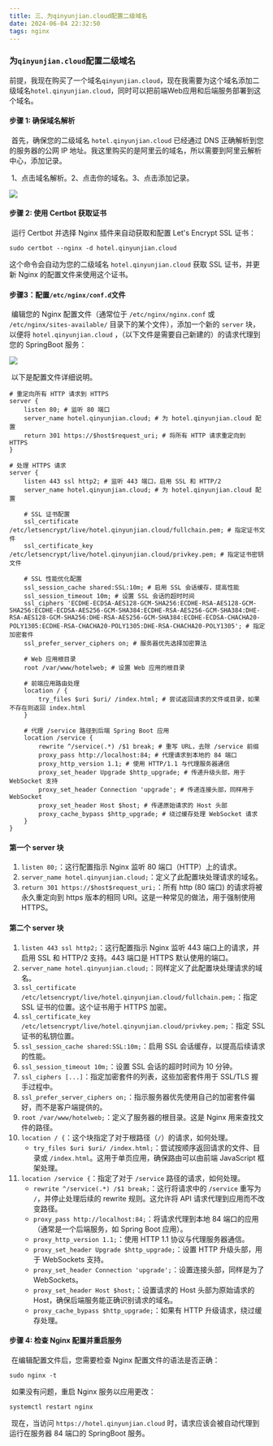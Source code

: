 ```yaml
---
title: 三、为qinyunjian.cloud配置二级域名
date: 2024-06-04 22:32:50
tags: nginx
---
```

### 为`qinyunjian.cloud`配置二级域名

​	前提，我现在购买了一个域名`qinyunjian.cloud`，现在我需要为这个域名添加二级域名`hotel.qinyunjian.cloud`，同时可以把前端Web应用和后端服务部署到这个域名。

#### 步骤 1: 确保域名解析

​	首先，确保您的二级域名 `hotel.qinyunjian.cloud` 已经通过 DNS 正确解析到您的服务器的公网 IP 地址。我这里购买的是阿里云的域名，所以需要到阿里云解析中心，添加记录。

​	1、点击域名解析。2、点击你的域名。3、点击添加记录。

![](https://qinyunjian-1316017204.cos.ap-guangzhou.myqcloud.com/images/typora/image-20240226093320058.png)

#### 步骤 2: 使用 Certbot 获取证书

​	运行 Certbot 并选择 Nginx 插件来自动获取和配置 Let's Encrypt SSL 证书：

```shell
sudo certbot --nginx -d hotel.qinyunjian.cloud
```

这个命令会自动为您的二级域名 `hotel.qinyunjian.cloud` 获取 SSL 证书，并更新 Nginx 的配置文件来使用这个证书。

#### 步骤3：配置`/etc/nginx/conf.d`文件

​	编辑您的 Nginx 配置文件（通常位于 `/etc/nginx/nginx.conf` 或 `/etc/nginx/sites-available/` 目录下的某个文件），添加一个新的 `server` 块，以便将 `hotel.qinyunjian.cloud` ，（以下文件是需要自己新建的）的请求代理到您的 SpringBoot 服务：

![](https://qinyunjian-1316017204.cos.ap-guangzhou.myqcloud.com/images/typora/9132726f9a8ad29222730bed828cae8.png)

​	以下是配置文件详细说明。

```
# 重定向所有 HTTP 请求到 HTTPS
server {
    listen 80; # 监听 80 端口
    server_name hotel.qinyunjian.cloud; # 为 hotel.qinyunjian.cloud 配置
    return 301 https://$host$request_uri; # 将所有 HTTP 请求重定向到 HTTPS
}

# 处理 HTTPS 请求
server {
    listen 443 ssl http2; # 监听 443 端口，启用 SSL 和 HTTP/2
    server_name hotel.qinyunjian.cloud; # 为 hotel.qinyunjian.cloud 配置

    # SSL 证书配置
    ssl_certificate /etc/letsencrypt/live/hotel.qinyunjian.cloud/fullchain.pem; # 指定证书文件
    ssl_certificate_key /etc/letsencrypt/live/hotel.qinyunjian.cloud/privkey.pem; # 指定证书密钥文件

    # SSL 性能优化配置
    ssl_session_cache shared:SSL:10m; # 启用 SSL 会话缓存，提高性能
    ssl_session_timeout 10m; # 设置 SSL 会话的超时时间
    ssl_ciphers 'ECDHE-ECDSA-AES128-GCM-SHA256:ECDHE-RSA-AES128-GCM-SHA256:ECDHE-ECDSA-AES256-GCM-SHA384:ECDHE-RSA-AES256-GCM-SHA384:DHE-RSA-AES128-GCM-SHA256:DHE-RSA-AES256-GCM-SHA384:ECDHE-ECDSA-CHACHA20-POLY1305:ECDHE-RSA-CHACHA20-POLY1305:DHE-RSA-CHACHA20-POLY1305'; # 指定加密套件
    ssl_prefer_server_ciphers on; # 服务器优先选择加密算法

    # Web 应用根目录
    root /var/www/hotelweb; # 设置 Web 应用的根目录

    # 前端应用路由处理
    location / {
        try_files $uri $uri/ /index.html; # 尝试返回请求的文件或目录，如果不存在则返回 index.html
    }

    # 代理 /service 路径到后端 Spring Boot 应用
    location /service {
        rewrite ^/service(.*) /$1 break; # 重写 URL，去除 /service 前缀
        proxy_pass http://localhost:84; # 代理请求到本地的 84 端口
        proxy_http_version 1.1; # 使用 HTTP/1.1 与代理服务器通信
        proxy_set_header Upgrade $http_upgrade; # 传递升级头部，用于 WebSocket 支持
        proxy_set_header Connection 'upgrade'; # 传递连接头部，同样用于 WebSocket
        proxy_set_header Host $host; # 传递原始请求的 Host 头部
        proxy_cache_bypass $http_upgrade; # 绕过缓存处理 WebSocket 请求
    }
}
```

#### 第一个 server 块

1. `listen 80;`：这行配置指示 Nginx 监听 80 端口（HTTP）上的请求。
2. `server_name hotel.qinyunjian.cloud;`：定义了此配置块处理请求的域名。
3. `return 301 https://$host$request_uri;`：所有 http (80 端口) 的请求将被永久重定向到 https 版本的相同 URI。这是一种常见的做法，用于强制使用 HTTPS。

#### 第二个 server 块

1. `listen 443 ssl http2;`：这行配置指示 Nginx 监听 443 端口上的请求，并启用 SSL 和 HTTP/2 支持。443 端口是 HTTPS 默认使用的端口。
2. `server_name hotel.qinyunjian.cloud;`：同样定义了此配置块处理请求的域名。
3. `ssl_certificate /etc/letsencrypt/live/hotel.qinyunjian.cloud/fullchain.pem;`：指定 SSL 证书的位置。这个证书用于 HTTPS 加密。
4. `ssl_certificate_key /etc/letsencrypt/live/hotel.qinyunjian.cloud/privkey.pem;`：指定 SSL 证书的私钥位置。
5. `ssl_session_cache shared:SSL:10m;`：启用 SSL 会话缓存，以提高后续请求的性能。
6. `ssl_session_timeout 10m;`：设置 SSL 会话的超时时间为 10 分钟。
7. `ssl_ciphers [...]`：指定加密套件的列表，这些加密套件用于 SSL/TLS 握手过程中。
8. `ssl_prefer_server_ciphers on;`：指示服务器优先使用自己的加密套件偏好，而不是客户端提供的。
9. `root /var/www/hotelweb;`：定义了服务器的根目录。这是 Nginx 用来查找文件的路径。
10. `location / {`：这个块指定了对于根路径（`/`）的请求，如何处理。
    - `try_files $uri $uri/ /index.html;`：尝试按顺序返回请求的文件、目录或 `/index.html`。这用于单页应用，确保路由可以由前端 JavaScript 框架处理。
11. `location /service {`：指定了对于 `/service` 路径的请求，如何处理。
    - `rewrite ^/service(.*) /$1 break;`：这行将请求中的 `/service` 重写为 `/`，并停止处理后续的 rewrite 规则。这允许将 API 请求代理到应用而不改变路径。
    - `proxy_pass http://localhost:84;`：将请求代理到本地 84 端口的应用（通常是一个后端服务，如 Spring Boot 应用）。
    - `proxy_http_version 1.1;`：使用 HTTP 1.1 协议与代理服务器通信。
    - `proxy_set_header Upgrade $http_upgrade;`：设置 HTTP 升级头部，用于 WebSockets 支持。
    - `proxy_set_header Connection 'upgrade';`：设置连接头部，同样是为了 WebSockets。
    - `proxy_set_header Host $host;`：设置请求的 Host 头部为原始请求的 Host，确保后端服务能正确识别请求的域名。
    - `proxy_cache_bypass $http_upgrade;`：如果有 HTTP 升级请求，绕过缓存处理。

#### 步骤 4: 检查 Nginx 配置并重启服务

​	在编辑配置文件后，您需要检查 Nginx 配置文件的语法是否正确：

```
sudo nginx -t
```

​	如果没有问题，重启 Nginx 服务以应用更改：

```shell
systemctl restart nginx
```

​	现在，当访问 `https://hotel.qinyunjian.cloud` 时，请求应该会被自动代理到运行在服务器 84 端口的 SpringBoot 服务。

